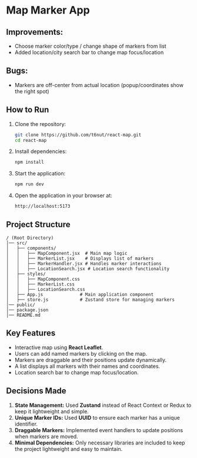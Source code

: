 # Map Marker App

## Improvements:
* Choose marker color/type / change shape of markers from list
* Added location/city search bar to change map focus/location

## Bugs:
- Markers are off-center from actual location (popup/coordinates show the right spot)

## How to Run

1. Clone the repository:
   ```sh
   git clone https://github.com/t6nut/react-map.git
   cd react-map
   ```
2. Install dependencies:
   ```sh
   npm install
   ```
3. Start the application:
   ```sh
   npm run dev
   ```
4. Open the application in your browser at:
   ```
   http://localhost:5173
   ```

## Project Structure

```
/ (Root Directory)
│── src/
│   ├── components/
│   │   ├── MapComponent.jsx  # Main map logic
│   │   ├── MarkerList.jsx    # Displays list of markers
│   │   ├── MarkerHandler.jsx # Handles marker interactions
│   │   ├── LocationSearch.jsx # Location search functionality
│   ├── styles/
│   │   ├── MapComponent.css
│   │   ├── MarkerList.css
│   │   ├── LocationSearch.css
│   ├── App.js              # Main application component
│   ├── store.js            # Zustand store for managing markers
│── public/
│── package.json
│── README.md
```

## Key Features
- Interactive map using **React Leaflet**.
- Users can add named markers by clicking on the map.
- Markers are draggable and their positions update dynamically.
- A list displays all markers with their names and coordinates.
- Location search bar to change map focus/location.

## Decisions Made

1. **State Management:** Used **Zustand** instead of React Context or Redux to keep it lightweight and simple.
2. **Unique Marker IDs:** Used **UUID** to ensure each marker has a unique identifier.
3. **Draggable Markers:** Implemented event handlers to update positions when markers are moved.
4. **Minimal Dependencies:** Only necessary libraries are included to keep the project lightweight and easy to maintain.

